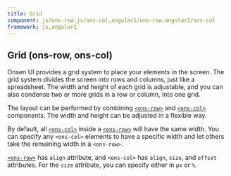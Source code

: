 ```yaml
---
title: Grid
component: js/ons-row,js/ons-col,angular1/ons-row,angular1/ons-col
framework: js,angular1
---
```


## Grid (ons-row, ons-col)

Onsen UI provides a grid system to place your elements in the screen. The grid system divides the screen into rows and columns, just like a spreadsheet. The width and height of each grid is adjustable, and you can also condense two or more grids in a row or column, into one grid.

The layout can be performed by combining [`<ons-row>`](/v2/reference/js/ons-row.html) and [`<ons-col>`](/v2/reference/js/ons-col.html) components. The width and height can be adjusted in a flexible way.

By default, all [`<ons-col>`](/v2/reference/js/ons-col.html) inside a [`<ons-row>`](/v2/reference/js/ons-row.html) will have the same width. You can specify any `<ons-col>` elements to have a specific width and let others take the remaining width in a `<ons-row>`.

[`<ons-row>`](/v2/reference/js/ons-row.html) has `align` attribute, and `<ons-col>` has `align`, `size`, and `offset` attributes. For the `size` attribute, you can specify either in `px` or `%`.

